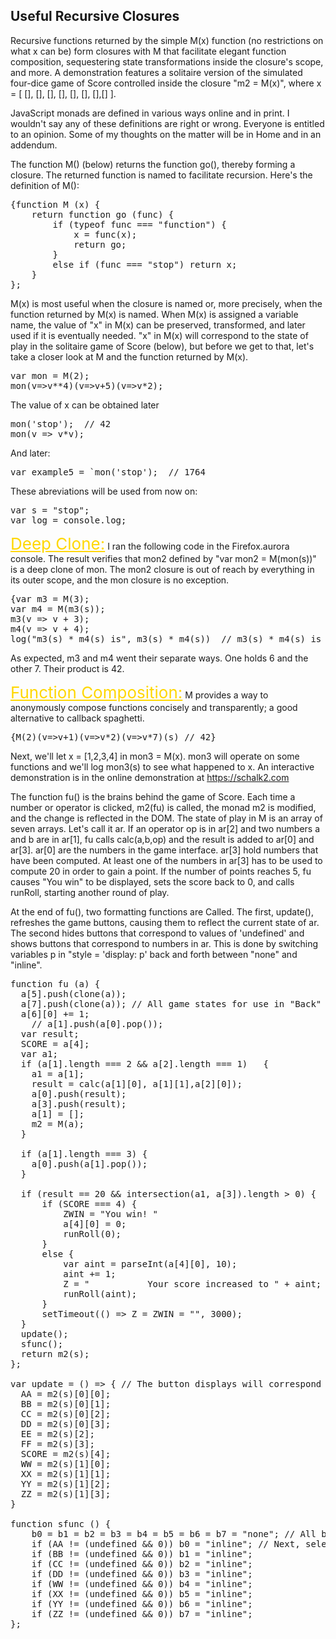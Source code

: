 <head>

</head>

<h2>Useful Recursive Closures</h2>

<p>Recursive functions returned by the simple M(x) function (no restrictions on what x can be) form closures with M that facilitate elegant function composition, sequestering state transformations inside the closure's scope, and more. A demonstration features a solitaire version of the simulated four-dice game of Score controlled inside the closure "m2 = M(x)", where x = [ [], [], [], [], [], [], [],[] ].</p>
<p> JavaScript monads are defined in various ways online and in print. I wouldn't say any of these definitions are right or wrong. Everyone is entitled to an opinion. Some of my thoughts on the matter will be in Home and in an addendum. </p>
<p>The function M() (below) returns the function go(), thereby forming a closure. The returned function is named to facilitate recursion. Here's the definition of M():</p>
<pre>{function M (x) {
    return function go (func) {
        if (typeof func === "function") {
            x = func(x);
            return go;
        }
        else if (func === "stop") return x;
    }
};</pre>



<p> M(x) is most useful when the closure is named or, more precisely, when the function returned by M(x) is named. When M(x) is assigned a variable name, the value of "x" in M(x) can be preserved, transformed, and later used if it is eventually needed. "x" in M(x) will correspond to the state of play in the solitaire game of Score (below), but before we get to that, let's take a closer look at M and the function returned by M(x).  </p>
<pre>var mon = M(2);  
mon(v=>v**4)(v=>v+5)(v=>v*2);</pre>
The value of x can be obtained later
<pre>mon('stop');  // 42
mon(v => v*v);</pre>
And later:
<pre>var example5 = `mon('stop');  // 1764</pre>


<p>These abreviations will be used from now on:</p>
<pre>var s = "stop";
var log = console.log;
</pre>
<span style = "font-size:26px; color: gold; text-decoration: underline">Deep Clone:</span>
<span>I ran the following code in the Firefox.aurora console. The result verifies that mon2 defined by "var mon2 = M(mon(s))" is a deep clone of mon. The mon2 closure is out of reach by everything in its outer scope, and the mon closure is no exception.  </span>
<pre>{var m3 = M(3);
var m4 = M(m3(s));
m3(v => v + 3);
m4(v => v + 4);
log("m3(s) * m4(s) is", m3(s) * m4(s))  // m3(s) * m4(s) is 42}</pre>
<p>As expected, m3 and m4 went their separate ways. One holds 6 and the other 7. Their product is 42.</p>

<span style = "font-size:26px; color: gold; text-decoration: underline">Function Composition:</span>
<span>M provides a way to anonymously compose functions concisely and transparently; a good alternative to callback spaghetti. </span>
<pre>{M(2)(v=>v+1)(v=>v*2)(v=>v*7)(s) // 42}</pre>

<p>Next, we'll let x = [1,2,3,4] in mon3 = M(x). mon3 will operate on some functions and we'll log mon3(s) to see what happened to x. An interactive demonstration is in the online demonstration at <a href = "https://schalk2.com">https://schalk2.com</a> 

<p>The function fu() is the brains behind the game of Score. Each time a number or operator is clicked, m2(fu) is called, the monad m2 is modified, and the change is reflected in the DOM. The state of play in M is an array of seven arrays. Let's call it ar. If an operator op is in ar[2] and two numbers a and b are in ar[1], fu calls calc(a,b,op) and the result is added to ar[0] and ar[3]. ar[0] are the numbers in the game interface. ar[3] hold numbers that have been computed. At least one of the numbers in ar[3] has to be used to compute 20 in order to gain a point. If the number of points reaches 5, fu causes "You win" to be displayed, sets the score back to 0, and calls runRoll, starting another round of play. </p> 
<p>At the end of fu(), two formatting functions are Called. The first, update(), refreshes the game buttons, causing them to reflect the current state of ar. The second hides buttons that correspond to values of 'undefined' and shows buttons that correspond to numbers in ar. This is done by switching variables p in "style = 'display: p' back and forth between "none" and "inline". </p>
  
<pre>function fu (a) {                                 
  a[5].push(clone(a));
  a[7].push(clone(a)); // All game states for use in "Back" and "Forward."
  a[6][0] += 1;
    // a[1].push(a[0].pop());
  var result;
  SCORE = a[4];
  var a1;
  if (a[1].length === 2 && a[2].length === 1)   {
    a1 = a[1];
    result = calc(a[1][0], a[1][1],a[2][0]);
    a[0].push(result);
    a[3].push(result);  
    a[1] = [];
    m2 = M(a);
  }

  if (a[1].length === 3) {
    a[0].push(a[1].pop());
  }
 
  if (result == 20 && intersection(a1, a[3]).length > 0) {
      if (SCORE === 4) {
          ZWIN = "You win! "
          a[4][0] = 0;
          runRoll(0);
      }
      else {
          var aint = parseInt(a[4][0], 10);
          aint += 1;
          Z = "           Your score increased to " + aint;
          runRoll(aint); 
      }
      setTimeout(() => Z = ZWIN = "", 3000);
  }
  update();
  sfunc();
  return m2(s); 
}; 

var update = () => { // The button displays will correspond to the values in m2.
  AA = m2(s)[0][0];
  BB = m2(s)[0][1];
  CC = m2(s)[0][2];
  DD = m2(s)[0][3];
  EE = m2(s)[2];
  FF = m2(s)[3];
  SCORE = m2(s)[4];
  WW = m2(s)[1][0];
  XX = m2(s)[1][1];
  YY = m2(s)[1][2];
  ZZ = m2(s)[1][3];
}

function sfunc () {
    b0 = b1 = b2 = b3 = b4 = b5 = b6 = b7 = "none"; // All button displays controlled by b's disappear. 
    if (AA != (undefined && 0)) b0 = "inline"; // Next, selected buttons are diplayed.
    if (BB != (undefined && 0)) b1 = "inline";
    if (CC != (undefined && 0)) b2 = "inline";
    if (DD != (undefined && 0)) b3 = "inline";
    if (WW != (undefined && 0)) b4 = "inline";
    if (XX != (undefined && 0)) b5 = "inline";
    if (YY != (undefined && 0)) b6 = "inline";
    if (ZZ != (undefined && 0)) b7 = "inline";
}; </pre>
